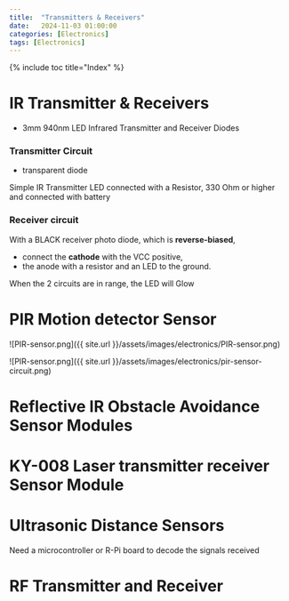 ```yaml
---
title:  "Transmitters & Receivers"
date:   2024-11-03 01:00:00
categories: [Electronics] 
tags: [Electronics]
---
```

{% include toc title="Index" %}

# IR Transmitter & Receivers
- 3mm 940nm LED Infrared Transmitter and Receiver Diodes

### Transmitter Circuit
- transparent diode

Simple IR Transmitter LED connected with a Resistor, 330 Ohm or higher and connected with battery

### Receiver circuit
With a BLACK receiver photo diode, which is **reverse-biased**,
- connect the **cathode** with the VCC positive, 
- the anode with a resistor and an LED to the ground.

When the 2 circuits are in range, the LED will Glow


# PIR Motion detector Sensor 
![PIR-sensor.png]({{ site.url }}/assets/images/electronics/PIR-sensor.png)

![PIR-sensor.png]({{ site.url }}/assets/images/electronics/pir-sensor-circuit.png)


# Reflective IR Obstacle Avoidance Sensor Modules


# KY-008 Laser transmitter receiver Sensor Module 

# Ultrasonic Distance Sensors
Need a microcontroller or R-Pi board to decode the signals received

#  RF Transmitter and Receiver 


